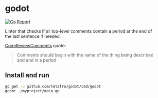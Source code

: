 # godot

[![Go Report](https://goreportcard.com/badge/github.com/tetafro/godot)](https://goreportcard.com/report/github.com/tetafro/godot)

Linter that checks if all top-level comments contain a period at the
end of the last sentence if needed.

[CodeReviewComments](https://github.com/golang/go/wiki/CodeReviewComments#comment-sentences) quote:

> Comments should begin with the name of the thing being described
> and end in a period

## Install and run

```sh
go get -u github.com/tetafro/godot/cmd/godot
godot ./myproject/main.go
```
